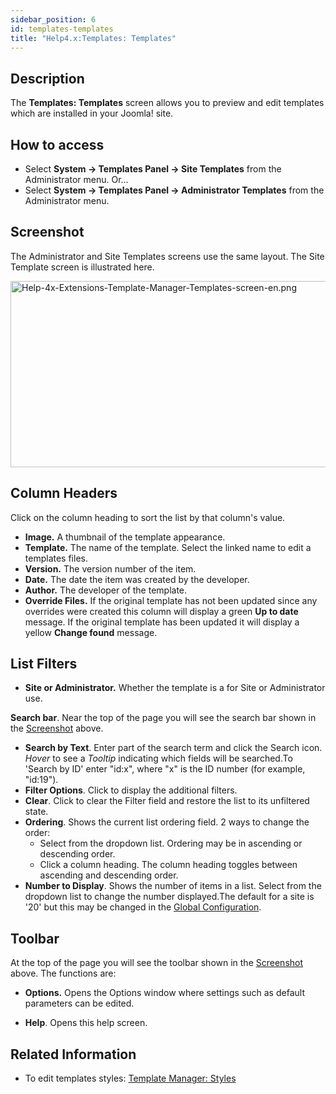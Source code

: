 ```yaml
---
sidebar_position: 6
id: templates-templates
title: "Help4.x:Templates: Templates"
---
```

## Description

The **Templates: Templates** screen allows you to preview and edit
templates which are installed in your Joomla! site.

## How to access

- Select **System **→** Templates Panel **→** Site Templates** from the
  Administrator menu. Or...
- Select **System **→** Templates Panel **→** Administrator Templates**
  from the Administrator menu.

## Screenshot

The Administrator and Site Templates screens use the same layout. The
Site Template screen is illustrated here.

<img
src="https://docs.joomla.org/images/c/c6/Help-4x-Extensions-Template-Manager-Templates-screen-en.png"
decoding="async" data-file-width="800" data-file-height="298"
width="800" height="298"
alt="Help-4x-Extensions-Template-Manager-Templates-screen-en.png" />

## Column Headers

Click on the column heading to sort the list by that column's value.

- **Image.** A thumbnail of the template appearance.
- **Template.** The name of the template. Select the linked name to edit
  a templates files.
- **Version.** The version number of the item.
- **Date.** The date the item was created by the developer.
- **Author.** The developer of the template.
- **Override Files.** If the original template has not been updated
  since any overrides were created this column will display a green **Up
  to date** message. If the original template has been updated it will
  display a yellow **Change found** message.

## List Filters

- **Site or Administrator.** Whether the template is a for Site or
  Administrator use.

**Search bar**. Near the top of the page you will see the search bar
shown in the [Screenshot](#screenshot) above.

- **Search by Text**. Enter part of the search term and click the Search
  icon. *Hover* to see a *Tooltip* indicating which fields will be
  searched.To 'Search by ID' enter "id:x", where "x" is the ID number
  (for example, "id:19").
- **Filter Options**. Click to display the additional filters.
- **Clear**. Click to clear the Filter field and restore the list to its
  unfiltered state.
- **Ordering**. Shows the current list ordering field. 2 ways to change
  the order:
  - Select from the dropdown list. Ordering may be in ascending or
    descending order.
  - Click a column heading. The column heading toggles between ascending
    and descending order.
- **Number to Display**. Shows the number of items in a list. Select
  from the dropdown list to change the number displayed.The default for
  a site is '20' but this may be changed in the [Global
  Configuration](https://docs.joomla.org/Help4.x:Site_Global_Configuration/en#defaultlistlimit "Help4.x:Site Global Configuration/en").

## Toolbar

At the top of the page you will see the toolbar shown in the
[Screenshot](#Screenshot) above. The functions are:

- **Options.** Opens the Options window where settings such as default
  parameters can be edited.

<!-- -->

- **Help**. Opens this help screen.

## Related Information

- To edit templates styles: [Template Manager:
  Styles](https://docs.joomla.org/Help4.x:Templates:_Styles/en "Help4.x:Templates: Styles/en")
